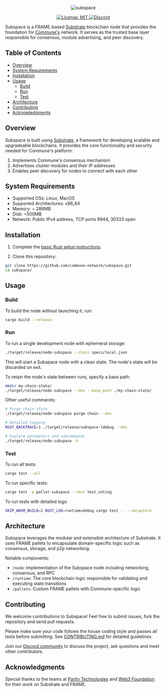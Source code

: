 <p align="center">
  <picture>
    <img alt="subspace" src="https://raw.githubusercontent.com/LVivona/subspace/refs/heads/chore/LVivona/readme-banner/.github/assets/subspace.png" style="max-width: 100%;">
  </picture>
</p>

<p align="center"> <a href="https://github.com/commune-ai/subspace/blob/main/LICENSE"> <img src="https://img.shields.io/badge/license-MIT-blue.svg" alt="License: MIT"> </a><a href="https://discord.gg/communeai"> <img src="https://img.shields.io/discord/308323056592486420?label=discord&logo=discord" alt="Discord"> </a> </p>


Subspace is a FRAME-based [Substrate](https://substrate.io/) blockchain node
that provides the foundation for [Commune's](https://www.communeai.org/)
network. It serves as the trusted base layer responsible for consensus, module
advertising, and peer discovery.

## Table of Contents

- [Overview](#overview)
- [System Requirements](#system-requirements)
- [Installation](#installation)
- [Usage](#usage)
  - [Build](#build)
  - [Run](#run)
  - [Test](#test)
- [Architecture](#architecture)
- [Contributing](#contributing)
- [Acknowledgments](#acknowledgments)

## Overview

Subspace is built using [Substrate](https://substrate.io/), a framework for
developing scalable and upgradeable blockchains. It provides the core
functionality and security needed for Commune's platform:

1. Implements Commune's consensus mechanism
2. Advertises cluster modules and their IP addresses
3. Enables peer discovery for nodes to connect with each other

## System Requirements

- Supported OSs: Linux, MacOS
- Supported Architectures: x86_64
- Memory: ~ 286MB
- Disk: ~500MB
- Network: Public IPv4 address, TCP ports 9944, 30333 open

## Installation

1. Complete the [basic Rust setup instructions](./docs/rust-setup.md).

2. Clone this repository:

```sh
git clone https://github.com/commune-network/subspace.git
cd subspace/
```

## Usage

### Build

To build the node without launching it, run:

```sh
cargo build --release
```

### Run

To run a single development node with ephemeral storage:

```sh
./target/release/node-subspace --chain specs/local.json
```

This will start a Subspace node with a clean state. The node's state will be
discarded on exit.

To retain the node's state between runs, specify a base path:

```sh
mkdir my-chain-state/
./target/release/node-subspace --dev --base-path ./my-chain-state/  
```

Other useful commands:

```sh
# Purge chain state
./target/release/node-subspace purge-chain --dev

# Detailed logging
RUST_BACKTRACE=1 ./target/release/subspace-ldebug --dev

# Explore parameters and subcommands 
./target/release/node-subspace -h
```

### Test

To run all tests:

```sh
cargo test --all
```

To run specific tests:

```sh
cargo test -p pallet-subspace --test test_voting
```

To run tests with detailed logs:

```sh
SKIP_WASM_BUILD=1 RUST_LOG=runtime=debug cargo test -- --nocapture  
```

## Architecture

Subspace leverages the modular and extensible architecture of Substrate. It uses
FRAME pallets to encapsulate domain-specific logic such as consensus, storage,
and p2p networking.

Notable components:

- `/node`: Implementation of the Subspace node including networking, consensus, and RPC
- `/runtime`: The core blockchain logic responsible for validating and executing state transitions
- `/pallets`: Custom FRAME pallets with Commune-specific logic

## Contributing

We welcome contributions to Subspace! Feel free to submit issues, fork the
repository and send pull requests.

Please make sure your code follows the house coding style and passes all tests
before submitting. See [CONTRIBUTING.md](docs/CONTRIBUTING.md) for detailed
guidelines.

Join our [Discord community](https://discord.gg/communeai) to discuss the
project, ask questions and meet other contributors.

## Acknowledgments

Special thanks to the teams at [Parity Technologies](https://www.parity.io/) and
[Web3 Foundation](https://web3.foundation/) for their work on Substrate and
FRAME.
